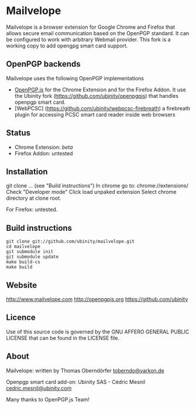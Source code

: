 # Mailvelope

Mailvelope is a browser extension for Google Chrome and Firefox that allows secure email communication based on the OpenPGP standard. It can be configured to work with arbitrary Webmail provider.
This fork is a working copy to add opengpg smart card support.

## OpenPGP backends

Mailvelope uses the following OpenPGP implementations

  - [OpenPGP.js](http://openpgpjs.org/) for the Chrome Extension and for the Firefox Addon. 
    It use the Ubinity fork (https://github.com/ubinity/openpgpjs) that handles openpgp smart card.
  - [WebPCSC] (https://github.com/ubinity/webpcsc-firebreath) a firebreath plugin for accessing PCSC smart card reader inside web browsers

## Status

  - Chrome Extension: _beta_
  - Firefox Addon: untested

## Installation

git clone ... (see "Build instructions")
In chrome go to: chrome://extensions/
Check "Developer mode"
Click load unpaked extension
Select chrome directory at clone root.

For Firefox: untested.

## Build instructions

    git clone git://github.com/ubinity/mailvelope.git 
    cd mailvelope
    git submodule init
    git submodule update
    make build-cs
    make build

## Website

http://www.mailvelope.com
http://openpgpjs.org
https://github.com/ubinity

## Licence

Use of this source code is governed by the GNU AFFERO GENERAL PUBLIC LICENSE that can be found in the LICENSE file.

## About

Mailvelope:
written by Thomas Oberndörfer <toberndo@yarkon.de>  

Openpgp smart card add-on:
Ubinity SAS - Cédric Mesnil <cedric.mesnil@ubinity.com>

Many thanks to OpenPGP.js Team!
